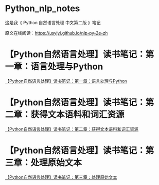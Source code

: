 # Python_nlp_notes
这是我《 Python 自然语言处理 中文第二版 》笔记

原文在线阅读：https://usyiyi.github.io/nlp-py-2e-zh

# 【Python自然语言处理】读书笔记：第一章：语言处理与Python
[【Python自然语言处理】读书笔记：第一章：语言处理与Python](https://github.com/JackKuo666/Python_nlp_notes/blob/master/%E3%80%90Python%E8%87%AA%E7%84%B6%E8%AF%AD%E8%A8%80%E5%A4%84%E7%90%86%E3%80%91%E8%AF%BB%E4%B9%A6%E7%AC%94%E8%AE%B0%EF%BC%9A%E7%AC%AC%E4%B8%80%E7%AB%A0%EF%BC%9A%E8%AF%AD%E8%A8%80%E5%A4%84%E7%90%86%E4%B8%8EPython.md)

# 【Python自然语言处理】读书笔记：第二章：获得文本语料和词汇资源
[【Python自然语言处理】读书笔记：第二章：获得文本语料和词汇资源](https://github.com/JackKuo666/Python_nlp_notes/blob/master/%E3%80%90Python%E8%87%AA%E7%84%B6%E8%AF%AD%E8%A8%80%E5%A4%84%E7%90%86%E3%80%91%E8%AF%BB%E4%B9%A6%E7%AC%94%E8%AE%B0%EF%BC%9A%E7%AC%AC%E4%BA%8C%E7%AB%A0%EF%BC%9A%E8%8E%B7%E5%BE%97%E6%96%87%E6%9C%AC%E8%AF%AD%E6%96%99%E5%92%8C%E8%AF%8D%E6%B1%87%E8%B5%84%E6%BA%90.md)

# 【Python自然语言处理】读书笔记：第三章：处理原始文本
[【Python自然语言处理】读书笔记：第三章：处理原始文本](https://github.com/JackKuo666/Python_nlp_notes/blob/master/%E3%80%90Python%E8%87%AA%E7%84%B6%E8%AF%AD%E8%A8%80%E5%A4%84%E7%90%86%E3%80%91%E8%AF%BB%E4%B9%A6%E7%AC%94%E8%AE%B0%EF%BC%9A%E7%AC%AC%E4%B8%89%E7%AB%A0%EF%BC%9A%E5%A4%84%E7%90%86%E5%8E%9F%E5%A7%8B%E6%96%87%E6%9C%AC.ipynb)

